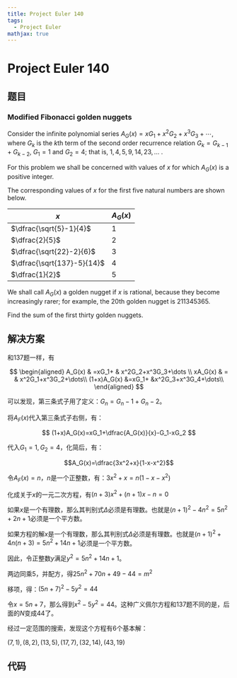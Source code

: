 ```yaml
---
title: Project Euler 140
tags:
  - Project Euler
mathjax: true
---
```

<escape><!-- more --></escape>
    
# Project Euler 140
## 题目
### Modified Fibonacci golden nuggets


Consider the infinite polynomial series $A_G(x) = x G_1 + x^2 G_2 + x^3 G_3 + \cdots$, where $G_k$ is the $k$th term of the second order recurrence relation $G_k = G_{k-1} + G_{k-2}$, $G_1 = 1$ and $G_2 = 4$; that is, $1, 4, 5, 9, 14, 23, \dots$ .

For this problem we shall be concerned with values of $x$ for which $A_G(x)$ is a positive integer.

The corresponding values of $x$ for the first five natural numbers are shown below.

|$x$|$A_G(x)$|
|-|-|
|$\dfrac{\sqrt{5}-1}{4}$|$1$|
|$\dfrac{2}{5}$|$2$|
|$\dfrac{\sqrt{22}-2}{6}$|$3$|
|$\dfrac{\sqrt{137}-5}{14}$|$4$|
|$\dfrac{1}{2}$|$5$|

We shall call $A_G(x)$ a golden nugget if $x$ is rational, because they become increasingly rarer; for example, the 20th golden nugget is $211345365$.

Find the sum of the first thirty golden nuggets.


## 解决方案

和137题一样，有

$$
\begin{aligned}
A_G(x)      & =xG_1+    & x^2G_2+x^3G_3+\dots \\
xA_G(x)     & =         & x^2G_1+x^3G_2+\dots\\
(1+x)A_G(x) &=xG_1+ &x^2G_3+x^3G_4+\dots\\
\end{aligned}
$$

可以发现，第三条式子用了定义：$G_n=G_n-1+G_n-2$。

将$A_F(x)$代入第三条式子右侧，有： 

$$
(1+x)A_G(x)=xG_1+\dfrac{A_G(x)}{x}-G_1-xG_2
$$

代入$G_1=1,G_2=4$，化简后，有：

$$A_G(x)=\dfrac{3x^2+x}{1-x-x^2}$$


令$A_F(x)=n$，$n$是一个正整数，有：$3x^2+x=n(1-x-x^2)$

化成关于$x$的一元二次方程，有$(n+3)x^2+(n+1)x-n=0$

如果$x$是一个有理数，那么其判别式$\Delta$必须是有理数。也就是$(n+1)^2-4n^2=5n^2+2n+1$必须是一个平方数。

如果方程的解$x$是一个有理数，那么其判别式$\Delta$必须是有理数。也就是$(n+1)^2+4n(n+3)=5n^2+14n+1$必须是一个平方数。

因此，令正整数$y$满足$y^2=5n^2+14n+1$。

两边同乘$5$，并配方，得$25n^2+70n+49-44=m^2$

移项，得：$(5n+7)^2-5y^2=44$

令$x=5n+7$，那么得到$x^2-5y^2=44$。这种广义佩尔方程和137题不同的是，后面的$N$变成$44$了。

经过一定范围的搜索，发现这个方程有$6$个基本解：

$(7,1),(8,2),(13,5),(17,7),(32,14),(43,19)$
## 代码


